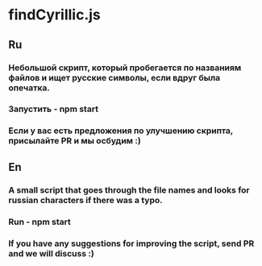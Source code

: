 # findCyrillic.js

## Ru
### Небольшой скрипт, который пробегается по названиям файлов и ищет русские символы, если вдруг была опечатка.

### Запустить - npm start

### Если у вас есть предложения по улучшению скрипта, присылайте PR и мы осбудим :)

## En

### A small script that goes through the file names and looks for russian characters if there was a typo.

### Run - npm start

### If you have any suggestions for improving the script, send PR and we will discuss :)
